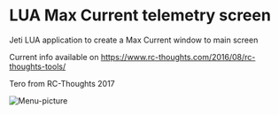 # LUA Max Current telemetry screen
Jeti LUA application to create a Max Current window to main screen

Current info available on https://www.rc-thoughts.com/2016/08/rc-thoughts-tools/

Tero from RC-Thoughts 2017

![Menu-picture](https://www.rc-thoughts.com/wp-content/uploads/2017/09/Lua_MaxCurrent_001.png)
